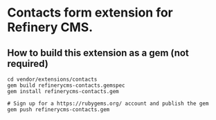 # Contacts form extension for Refinery CMS.

## How to build this extension as a gem (not required)

    cd vendor/extensions/contacts
    gem build refinerycms-contacts.gemspec
    gem install refinerycms-contacts.gem

    # Sign up for a https://rubygems.org/ account and publish the gem
    gem push refinerycms-contacts.gem
